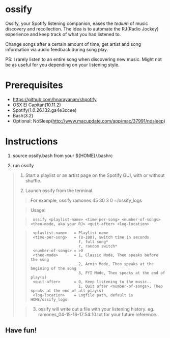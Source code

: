 # ossify

Ossify, your Spotify listening companion, eases the *tedium* of music discovery and recollection.
The idea is to automate the RJ(Radio Jockey) experience and keep track of what you had listened to.

Change songs after a certain amount of time, get artist and song information via audio feedback during song play.

PS: I rarely listen to an entire song when discovering new music.
Might not be as useful for you depending on your listening style.

# Prerequisites
- https://github.com/hnarayanan/shpotify
- OSX El Capitan(10.11.2)
- Spotify(1.0.26.132.ga4e3ccee)
- Bash(3.2)
- Optional: NoSleep(http://www.macupdate.com/app/mac/37991/nosleep)

# Instructions
1. source ossify.bash from your ${HOME}/.bashrc

2. run ossify

>  1. Start a playlist or an artist page on the Spotify GUI, with or without shuffle.
>
>  2. Launch ossify from the terminal.
>
> >  For example,
> >  ossify ramones 45 30 3 0 ~/ossify_logs
>
> >  Usage:
>
> >      ossify <playlist-name> <time-per-song> <number-of-songs> <theo-mode, aka your RJ> <quit-after> <log-location>
>
> >      <playlist-name>   = Playlist name
> >      <time-per-song>   = (0-180), switch time in seconds
> >                          f, full song*
> >                          r, random switch*
> >      <number-of-songs> = >0
> >      <theo-mode>       = 1, Classic Mode, Theo speaks before the song
> >                          2, Armin Mode, Theo speaks at the begining of the song
> >                          3, FYI Mode, Theo speaks at the end of play(s)
> >      <quit-after>      = 0, Keep listening to the music..
> >                          1, Quit after <number-of-songs>, Theo speaks at the end of all play(s)
> >      <log-location>    = Logfile path, default is HOME/ossify_logs
>
>
> >  3. ossify will write out a file with your listening history. eg. ramones_04-15-16-17:54:10.txt for your future reference.

## Have fun!
